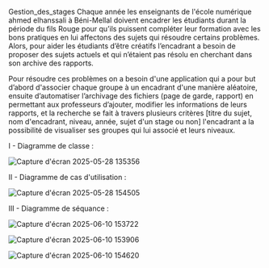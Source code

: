  Gestion_des_stages
    Chaque année les enseignants de l'école numérique ahmed elhanssali à Béni-Mellal doivent encadrer les étudiants durant la période du fils Rouge pour
qu’ils puissent compléter leur formation avec les bons pratiques en lui affectons des sujets qui résoudre certains problèmes.
Alors, pour aider les étudiants d’être créatifs l’encadrant a besoin de proposer des sujets actuels et qui n’étaient pas résolu en cherchant dans son archive des rapports.

   Pour résoudre ces problèmes on a besoin d'une application qui a pour but d’abord d'associer chaque groupe à un encadrant d'une manière aléatoire, 
ensuite d’automatiser l’archivage des fichiers (page de garde, rapport) en permettant aux professeurs d’ajouter,
modifier les informations de leurs rapports, et la recherche se fait à travers plusieurs critères [titre du sujet, nom d'encadrant, niveau, année, sujet d'un stage ou non]
l'encadrant a la possibilité de visualiser ses groupes qui lui associé et leurs niveaux.

I - Diagramme de classe :

![Capture d'écran 2025-05-28 135356](https://github.com/user-attachments/assets/fa328ced-2808-47fa-82c2-0681eb6efbc5)

II - Diagramme de cas d'utilisation :

![Capture d'écran 2025-05-28 154505](https://github.com/user-attachments/assets/84cfeb36-82c8-4082-b9c3-7db2719f4249)

III - Diagramme de séquance :

![Capture d'écran 2025-06-10 153722](https://github.com/user-attachments/assets/49452a16-dffe-4f29-98cc-5a92f523c141)

![Capture d'écran 2025-06-10 153906](https://github.com/user-attachments/assets/5338593d-d0a2-4cea-831c-cf95d8c63c36)

![Capture d'écran 2025-06-10 154620](https://github.com/user-attachments/assets/f9babcf1-3a23-49aa-b2dd-302935407ba7)








